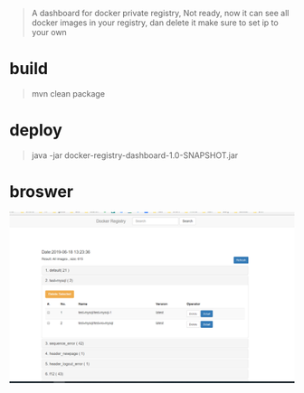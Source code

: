 

> A dashboard for docker private registry, Not ready, now it can see all docker images in your registry, dan delete it
> make sure to set ip to your own

# build
> mvn clean package

# deploy
> java -jar docker-registry-dashboard-1.0-SNAPSHOT.jar


# broswer
![dashboard](image/image.png)
